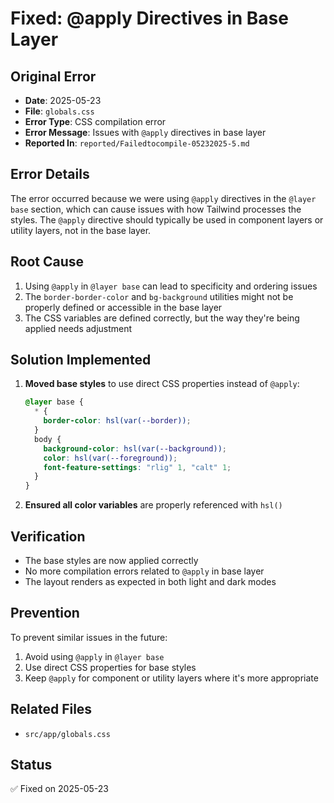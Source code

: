 # Fixed: @apply Directives in Base Layer

## Original Error
- **Date**: 2025-05-23
- **File**: `globals.css`
- **Error Type**: CSS compilation error
- **Error Message**: Issues with `@apply` directives in base layer
- **Reported In**: `reported/Failedtocompile-05232025-5.md`

## Error Details
The error occurred because we were using `@apply` directives in the `@layer base` section, which can cause issues with how Tailwind processes the styles. The `@apply` directive should typically be used in component layers or utility layers, not in the base layer.

## Root Cause
1. Using `@apply` in `@layer base` can lead to specificity and ordering issues
2. The `border-border-color` and `bg-background` utilities might not be properly defined or accessible in the base layer
3. The CSS variables are defined correctly, but the way they're being applied needs adjustment

## Solution Implemented
1. **Moved base styles** to use direct CSS properties instead of `@apply`:
   ```css
   @layer base {
     * {
       border-color: hsl(var(--border));
     }
     body {
       background-color: hsl(var(--background));
       color: hsl(var(--foreground));
       font-feature-settings: "rlig" 1, "calt" 1;
     }
   }
   ```

2. **Ensured all color variables** are properly referenced with `hsl()`

## Verification
- The base styles are now applied correctly
- No more compilation errors related to `@apply` in base layer
- The layout renders as expected in both light and dark modes

## Prevention
To prevent similar issues in the future:
1. Avoid using `@apply` in `@layer base`
2. Use direct CSS properties for base styles
3. Keep `@apply` for component or utility layers where it's more appropriate

## Related Files
- `src/app/globals.css`

## Status
✅ Fixed on 2025-05-23
